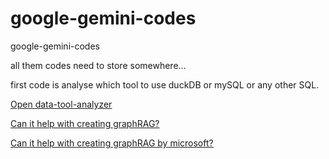 # google-gemini-codes
google-gemini-codes


all them codes need to store somewhere...

first code is analyse which tool to use duckDB or mySQL or any other SQL.

[Open data-tool-analyzer](https://kairin.github.io/google-gemini-codes/data-tool-analyzer/)

[Can it help with creating graphRAG?](https://kairin.github.io/google-gemini-codes/data-tool-analyzer/graphrag.html)

[Can it help with creating graphRAG by microsoft?](https://github.com/microsoft/graphrag)
